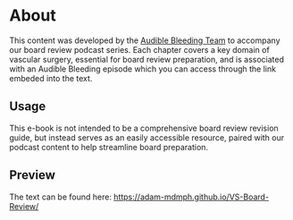 # About

This content was developed by the [Audible Bleeding Team](https://www.audiblebleeding.com/about-1/) to accompany our board review podcast series.
Each chapter covers a key domain of vascular surgery, essential for board review preparation, and is associated with an Audible Bleeding episode which you can access through the link embeded into the text. 

## Usage 

This e-book is not intended to be a comprehensive board review revision guide, but instead serves as an easily accessible resource, paired with our podcast content to help streamline board preparation.

## Preview

The text can be found here: https://adam-mdmph.github.io/VS-Board-Review/
